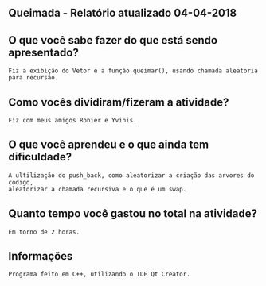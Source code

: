 ## Queimada - Relatório atualizado 04-04-2018

## O que você sabe fazer do que está sendo apresentado?
	Fiz a exibição do Vetor e a função queimar(), usando chamada aleatoria para recursão.
## Como vocês dividiram/fizeram a atividade?
	Fiz com meus amigos Ronier e Yvinis.

## O que você aprendeu e o que ainda tem dificuldade?
	A ultilização do push_back, como aleatorizar a criação das arvores do código,  
	aleatorizar a chamada recursiva e o que é um swap.
 
## Quanto tempo você gastou no total na atividade?
	Em torno de 2 horas.

## Informações
	Programa feito em C++, utilizando o IDE Qt Creator.

